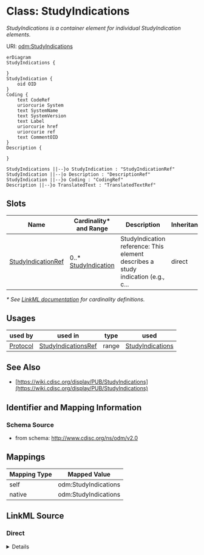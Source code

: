 # Class: StudyIndications

_StudyIndications is a container element for individual StudyIndication elements._




URI: [odm:StudyIndications](http://www.cdisc.org/ns/odm/v2.0/StudyIndications)


```mermaid
erDiagram
StudyIndications {

}
StudyIndication {
    oid OID  
}
Coding {
    text CodeRef  
    uriorcurie System  
    text SystemName  
    text SystemVersion  
    text Label  
    uriorcurie href  
    uriorcurie ref  
    text CommentOID  
}
Description {

}

StudyIndications ||--}o StudyIndication : "StudyIndicationRef"
StudyIndication ||--|o Description : "DescriptionRef"
StudyIndication ||--}o Coding : "CodingRef"
Description ||--}o TranslatedText : "TranslatedTextRef"

```



<!-- no inheritance hierarchy -->


## Slots

| Name | Cardinality* and Range | Description | Inheritance |
| ---  | --- | --- | --- |
| [StudyIndicationRef](StudyIndicationRef.md) | 0..* <br/> [StudyIndication](StudyIndication.md) | StudyIndication reference: This element describes a study indication (e.g., c... | direct |

_* See [LinkML documentation](https://linkml.io/linkml/schemas/slots.html#slot-cardinality) for cardinality definitions._




## Usages

| used by | used in | type | used |
| ---  | --- | --- | --- |
| [Protocol](Protocol.md) | [StudyIndicationsRef](StudyIndicationsRef.md) | range | [StudyIndications](StudyIndications.md) |






## See Also

* [https://wiki.cdisc.org/display/PUB/StudyIndications](https://wiki.cdisc.org/display/PUB/StudyIndications)

## Identifier and Mapping Information







### Schema Source


* from schema: http://www.cdisc.org/ns/odm/v2.0





## Mappings

| Mapping Type | Mapped Value |
| ---  | ---  |
| self | odm:StudyIndications |
| native | odm:StudyIndications |





## LinkML Source

<!-- TODO: investigate https://stackoverflow.com/questions/37606292/how-to-create-tabbed-code-blocks-in-mkdocs-or-sphinx -->

### Direct

<details>
```yaml
name: StudyIndications
description: StudyIndications is a container element for individual StudyIndication
  elements.
from_schema: http://www.cdisc.org/ns/odm/v2.0
see_also:
- https://wiki.cdisc.org/display/PUB/StudyIndications
rank: 1000
slots:
- StudyIndicationRef
slot_usage:
  StudyIndicationRef:
    name: StudyIndicationRef
    multivalued: true
    domain_of:
    - StudyIndications
    range: StudyIndication
    inlined: true
    inlined_as_list: true
class_uri: odm:StudyIndications

```
</details>

### Induced

<details>
```yaml
name: StudyIndications
description: StudyIndications is a container element for individual StudyIndication
  elements.
from_schema: http://www.cdisc.org/ns/odm/v2.0
see_also:
- https://wiki.cdisc.org/display/PUB/StudyIndications
rank: 1000
slot_usage:
  StudyIndicationRef:
    name: StudyIndicationRef
    multivalued: true
    domain_of:
    - StudyIndications
    range: StudyIndication
    inlined: true
    inlined_as_list: true
attributes:
  StudyIndicationRef:
    name: StudyIndicationRef
    description: 'StudyIndication reference: This element describes a study indication
      (e.g., condition, disease) for the clinical study. The human-readable description
      is provided in the Description element. The Coding element can be used to provide
      a machine-readable code for the indication (e.g., SNOMED-CT code 26929004 for
      "Alzheimer''s disease").'
    from_schema: http://www.cdisc.org/ns/odm/v2.0
    rank: 1000
    multivalued: true
    identifier: false
    alias: StudyIndicationRef
    owner: StudyIndications
    domain_of:
    - StudyIndications
    range: StudyIndication
    inlined: true
    inlined_as_list: true
class_uri: odm:StudyIndications

```
</details>